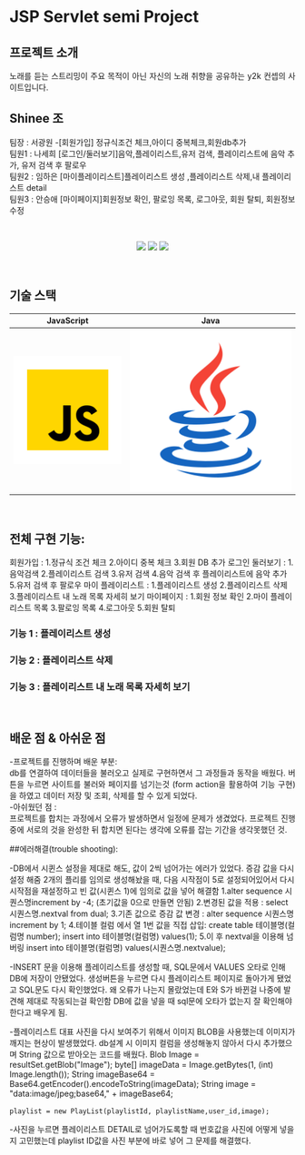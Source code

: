 # JSP Servlet semi Project

## 프로젝트 소개

<p align="justify">
노래를 듣는 스트리밍이 주요 목적이 아닌 자신의 노래 취향을 공유하는 y2k 컨셉의 사이트입니다.
</p>

## Shinee 조 <br/>
팀장 : 서광원 -[회원가입] 정규식조건 체크,아이디 중복체크,회원db추가 <br/>
팀원1 : 나세희 [로그인/둘러보기]음악,플레이리스트,유저 검색, 플레이리스트에 음악 추가, 유저 검색 후 팔로우<br/>
팀원2 : 임하은 [마이플레이리스트]플레이리스트 생성 ,플레이리스트 삭제,내 플레이리스트 detail <br/>
팀원3 : 안승애 [마이페이지]회원정보 확인, 팔로잉 목록, 로그아웃, 회원 탈퇴, 회원정보 수정<br/>


<p align="center">
  <br/>
 
</p>




<p align="center">
<img src="img/image (6).png">
<img src="img/image (7).png">
<img src="img/detail.png">

</p>

<br>

## 기술 스택

| JavaScript |    Java    | 
| :--------: | :--------: | 
|   ![js]    |  ![java]   |

<br>

## 전체 구현 기능:
회원가입 : 1.정규식 조건 체크 2.아이디 중복 체크  3.회원 DB 추가
로그인 
둘러보기 : 1.음악검색 2.플레이리스트 검색 3.유저 검색 4.음악 검색 후 플레이리스트에 음악 추가 5.유저 검색 후 팔로우
마이 플레이리스트 : 1.플레이리스트 생성 2.플레이리스트 삭제 3.플레이리스트 내 노래 목록 자세히 보기
마이페이지 : 1.회원 정보 확인 2.마이 플레이리스트 목록 3.팔로잉 목록 4.로그아웃 5.회원 탈퇴


### 기능 1 : 플레이리스트 생성

### 기능 2 : 플레이리스트 삭제

### 기능 3 : 플레이리스트 내 노래 목록 자세히 보기



<br>

## 배운 점 & 아쉬운 점

<p align="justify">
-프로젝트를 진행하며 배운 부분: <br/>
 db를 연결하여 데이터들을 불러오고 실제로 구현하면서 그 과정들과 동작을 배웠다. 
 버튼을 누르면 사이트를 불러와 페이지를 넘기는것 (form action을 활용하여 기능 구현)을 하였고
 데이터 저장 및 조회, 삭제를 할 수 있게 되었다.
<br/>
-아쉬웠던 점 : <br/>
프로젝트를 합치는 과정에서 오류가 발생하면서 일정에 문제가 생겼었다. 프로젝트 진행 중에 서로의 것을 완성한 뒤 합치면 된다는 생각에 오류를 잡는 기간을 생각못했던 것.


	
##에러해결(trouble shooting):

-DB에서 시퀸스 설정을 제대로 해도, 값이 2씩 넘어가는 에러가 있었다. 
 증감 값을 다시 설정 해줌
2개의 플리를 임의로 생성해놨을 때, 다음 시작점이 5로 설정되어있어서 다시 시작점을 재설정하고 빈 값(시퀸스 1)에 임의로 값을 넣어 해결함
1.alter sequence 시퀀스명increment by -4; (초기값을 0으로 만들면 안됨)
2.변경된 값을 적용 : select 시퀀스명.nextval from dual;
3.기존 값으로 증감 값 변경 : alter sequence 시퀀스명 increment by 1;
4.테이블 컬럼 에서 열 1번 값을 직접 삽입:
create table 테이블명(컬럼명 number);
insert into 테이블명(컬럼명) values(1);
5.이 후 nextval을 이용해 넘버링
insert into 테이블명(컬럼명) values(시퀀스명.nextvalue);

-INSERT 문을 이용해 플레이리스트를 생성할 때, SQL문에서 VALUES 오타로 인해 DB에 저장이 안됐었다.
생성버튼을 누르면 다시 플레이리스트 페이지로 돌아가게 됐었고 SQL문도 다시 확인했었다.
왜 오류가 나는지 몰랐었는데 E와 S가 바뀐걸 나중에 발견해 제대로 작동되는걸 확인함 
DB에 값을 넣을 때  sql문에 오타가 없는지 잘 확인해야한다고 배우게 됨.


-플레이리스트 대표 사진을 다시 보여주기 위해서 이미지 BLOB을 사용했는데 이미지가 깨지는 현상이 발생했었다.
db설계 시 이미지 컬럼을 생성해놓지 않아서 다시 추가했으며 String 값으로 받아오는 코드를 배웠다.
Blob Image = resultSet.getBlob("Image");
				byte[] imageData = Image.getBytes(1, (int) Image.length());
				String imageBase64 = Base64.getEncoder().encodeToString(imageData);
				String image = "data:image/jpeg;base64," + imageBase64;

    playlist = new PlayList(playlistId, playlistName,user_id,image);


-사진을 누르면 플레이리스트 DETAIL로 넘어가도록할 때
번호값을 사진에 어떻게 넣을지 고민했는데 playlist ID값을 사진 부분에 바로 넣어 그 문제를 해결했다.






<!-- Stack Icon Refernces -->

[js]: ./readme-static/img/javascript.svg
[java]: ./readme-static/img/java.svg
